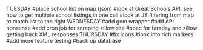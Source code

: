 TUESDAY
#place school list on map (json)
#look at Great Schools API, see how to get multiple school listings in one call
#look at JS filtering from map to match list to the right
WEDNESDAY
#add gem wrapper
#add API nonsense
#add cron job for scraping zillow site
#spec for faraday and zillow getting back XML responses
THURSDAY
#fix icons
#look into rich markers
#add more feature testing
#back up database
